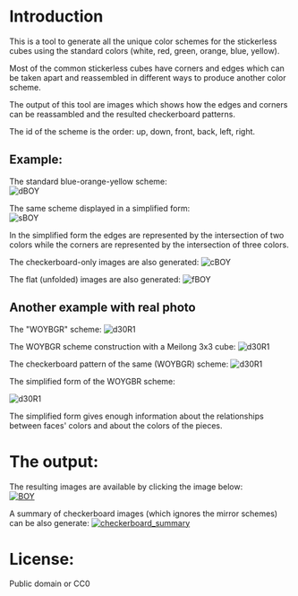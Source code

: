 Introduction
============

This is a tool to generate all the unique color schemes for the stickerless cubes using the standard colors (white, red, green, orange, blue, yellow).

Most of the common stickerless cubes have corners and edges which can be taken apart and reassembled in different ways to produce another color scheme.

The output of this tool are images which shows how the edges and corners can be reassambled and the resulted checkerboard patterns.

The id of the scheme is the order: up, down, front, back, left, right. 

Example:
--------
The standard blue-orange-yellow scheme:  
![dBOY](images/detailed_01_WYGBOR.png)

The same scheme displayed in a simplified form:  
![sBOY](images/simplified_01_WYGBOR.png)

In the simplified form the edges are represented by the intersection of two colors while the corners are represented by the intersection of three colors.

The checkerboard-only images are also generated:
![cBOY](images/checkerboard_01_WYGBOR.png)

The flat (unfolded) images are also generated:
![fBOY](images/flat_01_WYGBOR.png)

Another example with real photo
-------------------------------

The "WOYBGR" scheme:
![d30R1](images/detailed_19_WOYGBR.jpg)

The WOYBGR scheme construction with a Meilong 3x3 cube:
![d30R1](images/reallife_19_WOYGBR_1.jpg)

The checkerboard pattern of the same (WOYBGR) scheme:
![d30R1](images/reallife_19_WOYGBR_2.jpg)

The simplified form of the WOYGBR scheme:

![d30R1](images/simplified_19_WOYGBR.jpg)

The simplified form gives enough information about the relationships between faces' colors and about the colors of the pieces.

The output:
==========

The resulting images are available by clicking the image below:  
[![BOY](images/all_simplfied_schemes_thumb.png)](images/output_v3)


A summary of checkerboard images (which ignores the mirror schemes) can be also generate:
[![checkerboard_summary](images/color_schemes_checkerboard_summary.jpg)](images/output_v3)


License:
=======
Public domain or CC0
